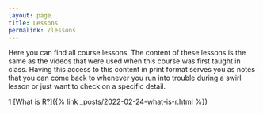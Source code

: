 ```yaml
---
layout: page
title: Lessons
permalink: /lessons
---
```


Here you can find all course lessons. The content of these lessons is the same as the videos that were used when this course was first taught in class. Having this access to this content in print format serves you as notes that you can come back to whenever you run into trouble during a swirl lesson or just want to check on a specific detail. 


1 [What is R?]({% link _posts/2022-02-24-what-is-r.html %})

